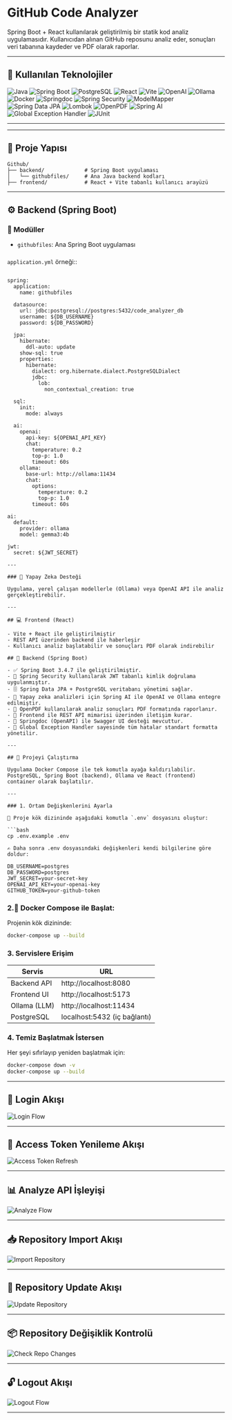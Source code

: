 # GitHub Code Analyzer

Spring Boot + React kullanılarak geliştirilmiş bir statik kod analiz uygulamasıdır. Kullanıcıdan alınan GitHub reposunu analiz eder, sonuçları veri tabanına kaydeder ve PDF olarak raporlar.

---

## 🧰 Kullanılan Teknolojiler

![Java](https://img.shields.io/badge/Java-17-blue?logo=java)
![Spring Boot](https://img.shields.io/badge/Spring%20Boot-3.4.7-success?logo=springboot)
![PostgreSQL](https://img.shields.io/badge/PostgreSQL-14-blue?logo=postgresql)
![React](https://img.shields.io/badge/React-19.1.0-61DAFB?logo=react)
![Vite](https://img.shields.io/badge/Vite-7.0.0-purple?logo=vite)
![OpenAI](https://img.shields.io/badge/OpenAI-GPT4-black?logo=openai)
![Ollama](https://img.shields.io/badge/Ollama-local--LLM-green?logo=data)
![Docker](https://img.shields.io/badge/Docker-Compose-blue?logo=docker)
![Springdoc](https://img.shields.io/badge/Springdoc-OpenAPI-blue?logo=openapiinitiative)
![Spring Security](https://img.shields.io/badge/Spring%20Security-JWT--based-green?logo=spring)
![ModelMapper](https://img.shields.io/badge/ModelMapper-Entity--DTO-blue)
![Spring Data JPA](https://img.shields.io/badge/Spring%20Data%20JPA-Hibernate-red?logo=hibernate)
![Lombok](https://img.shields.io/badge/Lombok-Auto--Code-yellow?logo=lombok)
![OpenPDF](https://img.shields.io/badge/OpenPDF-PDF--Reports-lightgrey)
![Spring AI](https://img.shields.io/badge/Spring%20AI-OpenAI%2FOllama-blueviolet?logo=openai)
![Global Exception Handler](https://img.shields.io/badge/Error%20Handling-Custom--Exceptions-critical)
![JUnit](https://img.shields.io/badge/JUnit-Testing-red?logo=junit5)


---

---

## 📁 Proje Yapısı

```
Github/
├── backend/             # Spring Boot uygulaması
│   └── githubfiles/     # Ana Java backend kodları
├── frontend/            # React + Vite tabanlı kullanıcı arayüzü
```

---

## ⚙️ Backend (Spring Boot)

### 📁 Modüller

- `githubfiles`: Ana Spring Boot uygulaması

### 

`application.yml` örneği::

```properties

spring:
  application:
    name: githubfiles

  datasource:
    url: jdbc:postgresql://postgres:5432/code_analyzer_db
    username: ${DB_USERNAME}
    password: ${DB_PASSWORD}

  jpa:
    hibernate:
      ddl-auto: update
    show-sql: true
    properties:
      hibernate:
        dialect: org.hibernate.dialect.PostgreSQLDialect
        jdbc:
          lob:
            non_contextual_creation: true

  sql:
    init:
      mode: always

  ai:
    openai:
      api-key: ${OPENAI_API_KEY}
      chat:
        temperature: 0.2
        top-p: 1.0
        timeout: 60s
    ollama:
      base-url: http://ollama:11434
      chat:
        options:
          temperature: 0.2
          top-p: 1.0
        timeout: 60s

ai:
  default:
    provider: ollama
    model: gemma3:4b

jwt:
  secret: ${JWT_SECRET}

---

### 🧠 Yapay Zeka Desteği

Uygulama, yerel çalışan modellerle (Ollama) veya OpenAI API ile analiz gerçekleştirebilir.

---

## 💻 Frontend (React)

- Vite + React ile geliştirilmiştir
- REST API üzerinden backend ile haberleşir
- Kullanıcı analiz başlatabilir ve sonuçları PDF olarak indirebilir

## 🧠 Backend (Spring Boot)

- ✅ Spring Boot 3.4.7 ile geliştirilmiştir.
- 🔐 Spring Security kullanılarak JWT tabanlı kimlik doğrulama uygulanmıştır.
- 🗄️ Spring Data JPA + PostgreSQL veritabanı yönetimi sağlar.
- 🧠 Yapay zeka analizleri için Spring AI ile OpenAI ve Ollama entegre edilmiştir.
- 📄 OpenPDF kullanılarak analiz sonuçları PDF formatında raporlanır.
- 🔗 Frontend ile REST API mimarisi üzerinden iletişim kurar.
- 📘 Springdoc (OpenAPI) ile Swagger UI desteği mevcuttur.
- 🧹 Global Exception Handler sayesinde tüm hatalar standart formatta yönetilir.

---

## 🚀 Projeyi Çalıştırma

Uygulama Docker Compose ile tek komutla ayağa kaldırılabilir. PostgreSQL, Spring Boot (backend), Ollama ve React (frontend) container olarak başlatılır.

---

### 1. Ortam Değişkenlerini Ayarla

📝 Proje kök dizininde aşağıdaki komutla `.env` dosyasını oluştur:

```bash
cp .env.example .env

✍️ Daha sonra .env dosyasındaki değişkenleri kendi bilgilerine göre doldur:

DB_USERNAME=postgres
DB_PASSWORD=postgres
JWT_SECRET=your-secret-key
OPENAI_API_KEY=your-openai-key
GITHUB_TOKEN=your-github-token
```

### 2.🐳 Docker Compose ile Başlat:

Projenin kök dizininde:

```bash
docker-compose up --build
```

### 3. Servislere Erişim

| Servis         | URL                          |
|----------------|------------------------------|
| Backend API    | http://localhost:8080        |
| Frontend UI    | http://localhost:5173        |
| Ollama (LLM)   | http://localhost:11434       |
| PostgreSQL     | localhost:5432 (iç bağlantı) |

### 4. Temiz Başlatmak İstersen

Her şeyi sıfırlayıp yeniden başlatmak için:

```bash
docker-compose down -v
docker-compose up --build
```
---

## 🔐 Login Akışı

![Login Flow](images/login_diagram.png)

---

## 🔁 Access Token Yenileme Akışı

![Access Token Refresh](images/access_token_refresh_diagram.png)

---

## 📊 Analyze API İşleyişi

![Analyze Flow](images/analyze_diagram.png)

---

## 📥 Repository Import Akışı

![Import Repository](images/import_repository_diagram.png)

---

## 🔄 Repository Update Akışı

![Update Repository](images/update_repository_diagram.png)

---

## 📦 Repository Değişiklik Kontrolü

![Check Repo Changes](images/check_all_repositories_has_changed_diagram.png)

---

## 🔓 Logout Akışı

![Logout Flow](images/logout_diagram.png)

---